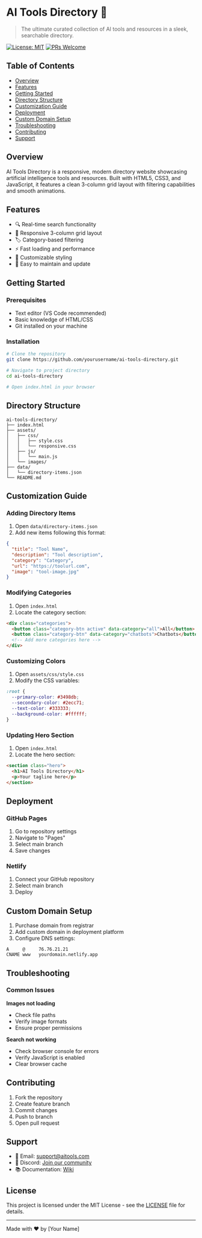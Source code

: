 # AI Tools Directory 🤖

> The ultimate curated collection of AI tools and resources in a sleek, searchable directory.

[![License: MIT](https://img.shields.io/badge/License-MIT-yellow.svg)](https://opensource.org/licenses/MIT)
[![PRs Welcome](https://img.shields.io/badge/PRs-welcome-brightgreen.svg)](http://makeapullrequest.com)

## Table of Contents
- [Overview](#overview)
- [Features](#features)
- [Getting Started](#getting-started)
- [Directory Structure](#directory-structure)
- [Customization Guide](#customization-guide)
- [Deployment](#deployment)
- [Custom Domain Setup](#custom-domain-setup)
- [Troubleshooting](#troubleshooting)
- [Contributing](#contributing)
- [Support](#support)

## Overview

AI Tools Directory is a responsive, modern directory website showcasing artificial intelligence tools and resources. Built with HTML5, CSS3, and JavaScript, it features a clean 3-column grid layout with filtering capabilities and smooth animations.

## Features

- 🔍 Real-time search functionality
- 📱 Responsive 3-column grid layout
- 🏷️ Category-based filtering
- ⚡ Fast loading and performance
- 🎨 Customizable styling
- 🔧 Easy to maintain and update

## Getting Started

### Prerequisites
- Text editor (VS Code recommended)
- Basic knowledge of HTML/CSS
- Git installed on your machine

### Installation

```bash
# Clone the repository
git clone https://github.com/yourusername/ai-tools-directory.git

# Navigate to project directory
cd ai-tools-directory

# Open index.html in your browser
```

## Directory Structure

```
ai-tools-directory/
├── index.html
├── assets/
│   ├── css/
│   │   ├── style.css
│   │   └── responsive.css
│   ├── js/
│   │   └── main.js
│   └── images/
├── data/
│   └── directory-items.json
└── README.md
```

## Customization Guide

### Adding Directory Items

1. Open `data/directory-items.json`
2. Add new items following this format:

```json
{
  "title": "Tool Name",
  "description": "Tool description",
  "category": "Category",
  "url": "https://toolurl.com",
  "image": "tool-image.jpg"
}
```

### Modifying Categories

1. Open `index.html`
2. Locate the category section:

```html
<div class="categories">
  <button class="category-btn active" data-category="all">All</button>
  <button class="category-btn" data-category="chatbots">Chatbots</button>
  <!-- Add more categories here -->
</div>
```

### Customizing Colors

1. Open `assets/css/style.css`
2. Modify the CSS variables:

```css
:root {
  --primary-color: #3498db;
  --secondary-color: #2ecc71;
  --text-color: #333333;
  --background-color: #ffffff;
}
```

### Updating Hero Section

1. Open `index.html`
2. Locate the hero section:

```html
<section class="hero">
  <h1>AI Tools Directory</h1>
  <p>Your tagline here</p>
</section>
```

## Deployment

### GitHub Pages
1. Go to repository settings
2. Navigate to "Pages"
3. Select main branch
4. Save changes

### Netlify
1. Connect your GitHub repository
2. Select main branch
3. Deploy

## Custom Domain Setup

1. Purchase domain from registrar
2. Add custom domain in deployment platform
3. Configure DNS settings:
```
A     @     76.76.21.21
CNAME www   yourdomain.netlify.app
```

## Troubleshooting

### Common Issues

**Images not loading**
- Check file paths
- Verify image formats
- Ensure proper permissions

**Search not working**
- Check browser console for errors
- Verify JavaScript is enabled
- Clear browser cache

## Contributing

1. Fork the repository
2. Create feature branch
3. Commit changes
4. Push to branch
5. Open pull request

## Support

- 📧 Email: support@aitools.com
- 💬 Discord: [Join our community](https://discord.gg/aitools)
- 📚 Documentation: [Wiki](https://github.com/yourusername/ai-tools-directory/wiki)

## License

This project is licensed under the MIT License - see the [LICENSE](LICENSE) file for details.

---

Made with ❤️ by [Your Name]